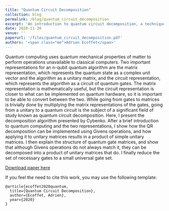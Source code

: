 ```yaml
---
title: "Quantum Circuit Decomposition"
collection: blog
permalink: /blog/quantum_circuit_decomposition
excerpt: 'An introduction to quantum circuit decomposition, a technique in quantum computing. Master's project.'
date: 2020-11-30
venue: ''
paperurl: '/files/quantum_circuit_decomposition.pdf'
authors: '<span class="me">Adrien Ecoffet</span>'
---
```

Quantum computing uses quantum mechanical properties of matter to perform operations unavailable to classical computers. 
Two important representations for an n-qubit quantum algorithm are the matrix representation, which represents the quantum state as a complex unit vector and the algorithm as a unitary matrix, and the circuit representation, which represents the algorithm as a circuit of quantum gates. 
The matrix representation is mathematically useful, but the circuit representation is closer to what can be implemented on quantum hardware, so it is important to be able to convert between the two. 
While going from gates to matrices is trivially done by multiplying the matrix representations of the gates, going from a unitary to a quantum circuit is the subject of a significant field of study known as quantum circuit decomposition. 
Here, I present the decomposition algorithm presented by Cybenko. 
After a brief introduction to quantum computing and the two representations, I show how the QR decomposition can be implemented using Givens operations, and how applying it to unitary matrices results in a product of simple unitary matrices.
I then explain the structure of quantum gate matrices, and show that although Givens operations do not always match it, they can be decomposed into a product of unitary matrices that do.
I finally reduce the set of necessary gates to a small universal gate set.

[Download paper here](/files/quantum_circuit_decomposition.pdf)

If you feel the need to cite this work, you may use the following template:
```
@article{ecoffet2020quantum,
  title={Quantum Circuit Decomposition},
  author={Ecoffet, Adrien},
  year={2020}
}
```
